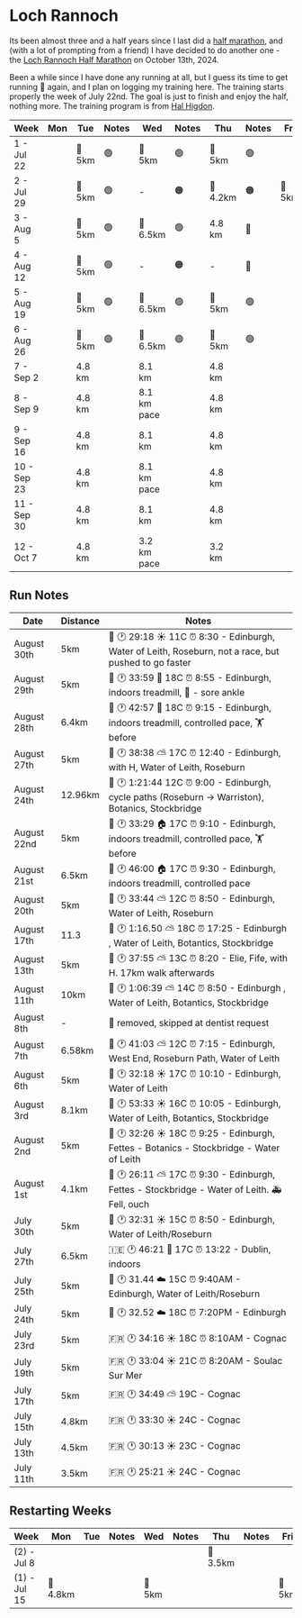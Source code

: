 # Loch Rannoch

Its been almost three and a half years since I last did a [half marathon](https://x.com/fintanr/status/1366002001054736386), and (with a lot of prompting from a friend) I have decided to do another one - the [Loch Rannoch Half Marathon](https://runnation.co.uk/r/rannochhalfmarathon2024) on October 13th, 2024. 

Been a while since I have done any running at all, but I guess its time to get running 🏃 again, and I plan on logging my training here. The training starts properly the week of July 22nd. The goal is just to finish and enjoy the half, nothing more. The training program is from [Hal Higdon](https://www.halhigdon.com/training-programs/half-marathon-training/novice-2-half-marathon/).  

| Week | Mon  | Tue    | Notes | Wed    | Notes | Thu    | Notes | Fri  | Sat    | Notes | Sun |
|-------------------|------|--------|-------|--------|-------|--------|-------|------|--------|-------|-----|
| 1 - Jul 22        |  | 🏃 5km | 🟢      | 🏃 5km | 🟢      | 🏃 5km | 🟢      |  | 🏃 6.5km | 🟢      |     |
| 2 - Jul 29        |  | 🏃 5km | 🟢      | -|   🟠    | 🏃4.2km  |   🟠    | 🏃 5km  | 🏃 8.1km |  🟢     |     |
| 3 - Aug 5         |  | 🏃 5km | 🟢      | 🏃 6.5km |  🟢     | 4.8 km | 🔴     | | ▶️ Sun |    🟢   |   🏃 10km  |
| 4 - Aug 12        |  | 🏃 5km | 🟢      | -|   🟠    | - |  🔴     | | 🏃 11.3 km|    🟢   |     |
| 5 - Aug 19        |  | 🏃 5km | 🟢      | 🏃 6.5km | 🟢       | 🏃 5km |  🟢     | | 🏃 12.9km| 🟢      |     |
| 6 - Aug 26        |  | 🏃 5km | 🟢      | 🏃 6.5km | 🟢      | 🏃 5km |  🟢     | | 🏃 5km | 🟢 🏅      |     |
| 7 - Sep 2         |  | 4.8 km |       | 8.1 km |       | 4.8 km |       | | 14.5 km|       |     |
| 8 - Sep 9         |  | 4.8 km |       | 8.1 km pace|       | 4.8 km |       | | 16.1 km|       |     |
| 9 - Sep 16        |  | 4.8 km |       | 8.1 km |       | 4.8 km |       | | 10-K Race |       |     |
| 10 - Sep 23       |  | 4.8 km |       | 8.1 km pace|       | 4.8 km |       | | 17.7 km|       |     |
| 11 - Sep 30       |  | 4.8 km |       | 8.1 km |       | 4.8 km |       | | 19.3 km|       |     |
| 12 - Oct 7        |  | 4.8 km |       | 3.2 km pace|       | 3.2 km |       |  | -   |       | Half    |


## Run Notes

| Date | Distance | Notes |
|---|---|---|
| August 30th | 5km | 🏴󠁧󠁢󠁳󠁣󠁴󠁿 🕐 29:18 ☀️ 11C ⏰ 8:30 - Edinburgh, Water of Leith, Roseburn, not a race, but pushed to go faster |
| August 29th | 5km | 🏴󠁧󠁢󠁳󠁣󠁴󠁿 🕐 33:59 🏨 18C ⏰ 8:55 - Edinburgh, indoors treadmill, 🩼 - sore ankle |
| August 28th | 6.4km | 🏴󠁧󠁢󠁳󠁣󠁴󠁿 🕐 42:57 🏨 18C ⏰ 9:15 - Edinburgh, indoors treadmill, controlled pace, 🏋️ before |
| August 27th | 5km | 🏴󠁧󠁢󠁳󠁣󠁴󠁿 🕐 38:38 ⛅ 17C ⏰ 12:40 - Edinburgh,  with H, Water of Leith, Roseburn |
| August 24th | 12.96km | 🏴󠁧󠁢󠁳󠁣󠁴󠁿 🕐 1:21:44 12C ⏰ 9:00 - Edinburgh, cycle paths (Roseburn -> Warriston), Botanics, Stockbridge |
| August 22nd | 5km | 🏴󠁧󠁢󠁳󠁣󠁴󠁿 🕐 33:29 🏠 17C ⏰ 9:10 - Edinburgh, indoors treadmill, controlled pace, 🏋️ before |
| August 21st | 6.5km | 🏴󠁧󠁢󠁳󠁣󠁴󠁿 🕐 46:00 🏠 17C ⏰ 9:30 - Edinburgh, indoors treadmill, controlled pace |
| August 20th | 5km | 🏴󠁧󠁢󠁳󠁣󠁴󠁿 🕐 33:44 ⛅ 12C ⏰ 8:50 - Edinburgh, Water of Leith, Roseburn |
| August 17th | 11.3 | 🏴󠁧󠁢󠁳󠁣󠁴󠁿 🕐 1:16.50 ⛅ 18C ⏰ 17:25 - Edinburgh , Water of Leith, Botantics, Stockbridge |
| August 13th | 5km | 🏴󠁧󠁢󠁳󠁣󠁴󠁿 🕐 37:55 ⛅ 13C ⏰ 8:20 - Elie, Fife, with H. 17km walk afterwards |
| August 11th | 10km | 🏴󠁧󠁢󠁳󠁣󠁴󠁿 🕐 1:06:39 ⛅ 14C ⏰ 8:50 - Edinburgh , Water of Leith, Botantics, Stockbridge |
| August 8th | - | 🦷 removed, skipped at dentist request |
| August 7th | 6.58km | 🏴󠁧󠁢󠁳󠁣󠁴󠁿 🕐 41:03 ⛅ 12C ⏰ 7:15 - Edinburgh, West End, Roseburn Path, Water of Leith |
| August 6th | 5km | 🏴󠁧󠁢󠁳󠁣󠁴󠁿 🕐 32:18 ☀️ 17C ⏰ 10:10 - Edinburgh, Water of Leith |
| August 3rd | 8.1km | 🏴󠁧󠁢󠁳󠁣󠁴󠁿 🕐 53:33 ☀️ 16C ⏰ 10:05 - Edinburgh, Water of Leith, Botantics, Stockbridge | 
| August 2nd | 5km | 🏴󠁧󠁢󠁳󠁣󠁴󠁿 🕐 32:26 ☀️ 18C ⏰ 9:25 - Edinburgh, Fettes - Botanics - Stockbridge - Water of Leith |
| August 1st | 4.1km | 🏴󠁧󠁢󠁳󠁣󠁴󠁿 🕐 26:11 ⛅ 17C ⏰ 9:30 - Edinburgh, Fettes - Stockbridge - Water of Leith. 🚑 Fell, ouch |
| July 30th | 5km | 🏴󠁧󠁢󠁳󠁣󠁴󠁿 🕐 32:31 ☀️ 15C ⏰ 8:50 - Edinburgh, Water of Leith/Roseburn | 
| July 27th | 6.5km | 🇮🇪 🕐 46:21 🏨 17C ⏰ 13:22 - Dublin, indoors |
| July 25th | 5km | 🏴󠁧󠁢󠁳󠁣󠁴󠁿 🕐 31.44 ☁️ 15C ⏰ 9:40AM - Edinburgh, Water of Leith/Roseburn |
| July 24th | 5km | 🏴󠁧󠁢󠁳󠁣󠁴󠁿 🕐 32.52 ☁️ 18C ⏰ 7:20PM - Edinburgh |
| July 23rd | 5km | 🇫🇷 🕐 34:16 ☀️ 18C ⏰ 8:10AM - Cognac |
| July 19th | 5km | 🇫🇷 🕐 33:04 ☀️ 21C ⏰ 8:20AM - Soulac Sur Mer |
| July 17th | 5km | 🇫🇷 🕐 34:49 ⛅ 19C - Cognac|
| July 15th | 4.8km | 🇫🇷 🕐 33:30 ☀️ 24C - Cognac |
| July 13th | 4.5km | 🇫🇷 🕐 30:13 ☀️ 23C - Cognac |
| July 11th | 3.5km | 🇫🇷 🕐 25:21 ☀️ 24C - Cognac |

## Restarting Weeks

| Week | Mon  | Tue    | Notes | Wed    | Notes | Thu    | Notes | Fri  | Sat    | Notes | Sun |
|-------------------|------|--------|-------|--------|-------|--------|-------|------|--------|-------|-----|
| (2) - Jul 8        |  |  |       |  |       | 🏃 3.5km  |     |  | 🏃 4.5km |       |     |
| (1) - Jul 15        | 🏃 4.8km | |       | 🏃 5km |       |  |       | 🏃 5km |  |       |     |
